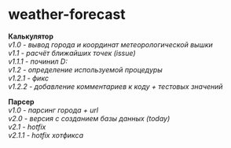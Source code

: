# weather-forecast
**Калькулятор**  
*v1.0 - вывод города и координат метеорологической вышки*  
*v1.1 - расчёт ближайших точек (issue)*  
*v1.1.1 - починил D:*  
*v1.2 - определение используемой процедуры*  
*v1.2.1 - фикс*  
*v1.2.2 - добавление комментариев к коду + тестовых значений*  
  
**Парсер**  
*v1.0 - парсинг города + url*  
*v2.0 - версия с созданием базы данных (today)*  
*v2.1 - hotfix*  
*v2.1.1 - hotfix хотфикса*
